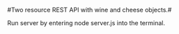 #Two resource REST API with wine and cheese objects.#

Run server by entering node server.js into the terminal. 
